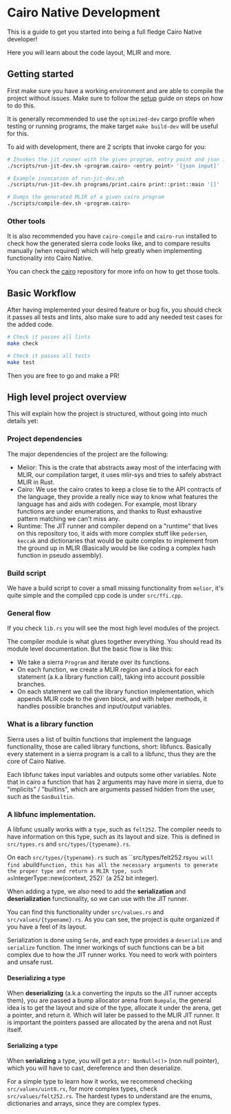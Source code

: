 # Cairo Native Development

This is a guide to get you started into being a full fledge Cairo Native developer!

Here you will learn about the code layout, MLIR and more.

## Getting started

First make sure you have a working environment and are able to compile the project without issues. Make sure to follow the [setup](/README.md#setup) guide on steps on how to do this.

It is generally recommended to use the `optimized-dev` cargo profile when testing or running programs, the make target `make build-dev` will be useful for this.

To aid with development, there are 2 scripts that invoke cargo for you:

```bash
# Invokes the jit runner with the given program, entry point and json input.
./scripts/run-jit-dev.sh <program.cairo> <entry point> '[json input]'

# Example invocation of run-jit-dev.sh
./scripts/run-jit-dev.sh programs/print.cairo print::print::main '[]'

# Dumps the generated MLIR of a given cairo program
./scripts/compile-dev.sh <program.cairo>
```

### Other tools

It is also recommended you have `cairo-compile` and `cairo-run` installed to check how
the generated sierra code looks like, and to compare results manually (when required) which will help greatly when implementing functionality into Cairo Native.

You can check the [cairo](https://github.com/starkware-libs/cairo) repository for more info on how to get those tools.

## Basic Workflow

After having implemented your desired feature or bug fix, you should check it passes all tests and lints, also make sure to add any needed test cases for the added code.

```bash
# Check it passes all lints
make check

# Check it passes all tests
make test
```

Then you are free to go and make a PR!

## High level project overview

This will explain how the project is structured, without going into much details yet:

### Project dependencies

The major dependencies of the project are the following:

- Melior: This is the crate that abstracts away most of the interfacing with MLIR,
our compilation target, it uses mlir-sys and tries to safely abstract MLIR in Rust.
- Cairo: We use the cairo crates to keep a close tie to the API contracts of the language, they provide a really nice way to know what features the language has and aids with codegen. For example, most library functions are under enumerations, and thanks to Rust exhaustive pattern matching we can't miss any.
- Runtime: The JIT runner and compiler depend on a "runtime" that lives on this repository too, it aids with more complex stuff like `pedersen`, `keccak` and dictionaries that would be quite complex to implement from the ground up in MLIR (Basically would be like coding a complex hash function in pseudo assembly).

### Build script

We have a build script to cover a small missing functionality from `melior`, it's quite simple and the compiled cpp code is under `src/ffi.cpp`.

### General flow

If you check `lib.rs` you will see the most high level modules of the project.

The compiler module is what glues together everything. You should read its module level documentation.
But the basic flow is like this:

- We take a sierra `Program` and iterate over its functions.
- On each function, we create a MLIR region and a block for each statement (a.k.a library function call), taking into account possible branches.
- On each statement we call the library function implementation, which appends MLIR code to the given block, and with helper methods, it handles possible branches and input/output variables.


### What is a library function

Sierra uses a list of builtin functions that implement the language functionality, those are called library functions, short: libfuncs. Basically every statement in a sierra program is a call to a libfunc, thus they are the core of Cairo Native.

Each libfunc takes input variables and outputs some other variables. Note that in cairo a function that has 2 arguments may have more in sierra, due to "implicits" / "builtins", which are arguments passed hidden from the user, such as the `GasBuiltin`.

### A libfunc implementation.

A libfunc usually works with a `type`, such as `felt252`. The compiler needs to have information on this type, such as its layout and size.
This is defined in `src/types.rs` and `src/types/{typename}.rs`.

On each `src/types/{typename}.rs` such as ``src/types/felt252.rs` you will find a `build` function, this has all the necessary arguments
to generate the proper type and return a MLIR type, such as `IntegerType::new(context, 252)` (a 252 bit integer).

When adding a type, we also need to add the **serialization** and **deserialization** functionality, so we can use with the JIT runner.

You can find this functionality under `src/values.rs` and `src/values/{typename}.rs`. As you can see, the project is quite organized if you have a feel of its layout.

Serialization is done using `Serde`, and each type provides a `deserialize` and `serialize` function. The inner workings of such functions can be a bit complex due to how the JIT runner works. You need to work with pointers and unsafe rust.

#### Deserializing a type
When **deserializing** (a.k.a converting the inputs so the JIT runner accepts them), you are passed a bump allocator arena from `Bumpalo`, the general idea is to get the layout and size of the type, allocate it under the arena, get a pointer, and return it. Which will later be passed to the MLIR JIT runner. It is important the pointers passed are allocated by the arena and not Rust itself.

#### Serializing a type
When **serializing** a type, you will get a `ptr: NonNull<()>` (non null pointer), which you will have to cast, dereference and then deserialize.

For a simple type to learn how it works, we recommend checking `src/values/uint8.rs`, for more complex types, check `src/values/felt252.rs`. The hardest types to understand are the enums, dictionaries and arrays, since they are complex types.
